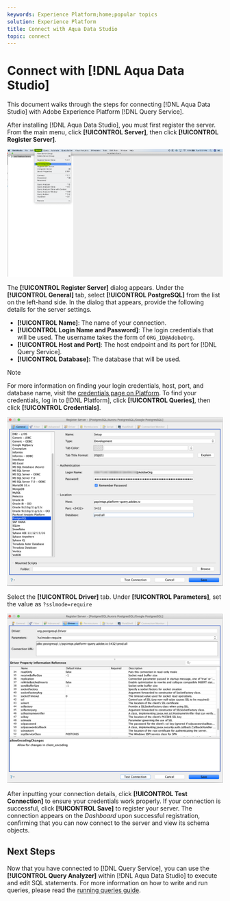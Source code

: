 ```yaml
---
keywords: Experience Platform;home;popular topics
solution: Experience Platform
title: Connect with Aqua Data Studio
topic: connect
---
```


# Connect with [!DNL Aqua Data Studio]

This document walks through the steps for connecting [!DNL Aqua Data Studio] with Adobe Experience Platform [!DNL Query Service].

After installing [!DNL Aqua Data Studio], you must first register the server. From the main menu, click **[!UICONTROL Server]**, then click **[!UICONTROL Register Server]**.

![](../images/clients/aqua-data-studio/register-server.png)

The **[!UICONTROL Register Server]** dialog appears. Under the **[!UICONTROL General]** tab, select **[!UICONTROL PostgreSQL]** from the list on the left-hand side. In the dialog that appears, provide the following details for the server settings.

- **[!UICONTROL Name]**: The name of your connection.
- **[!UICONTROL Login Name and Password]**: The login credentials that will be used. The username takes the form of `ORG_ID@AdobeOrg`.
- **[!UICONTROL Host and Port]**: The host endpoint and its port for [!DNL Query Service]. 
- **[!UICONTROL Database]:** The database that will be used.

>[!NOTE]
>
>For more information on finding your login credentials, host, port, and database name, visit the [credentials page on Platform](https://platform.adobe.com/query/configuration). To find your credentials, log in to [!DNL Platform], click **[!UICONTROL Queries]**, then click **[!UICONTROL Credentials]**.

![](../images/clients/aqua-data-studio/register-server-general-tab.png)

Select the **[!UICONTROL Driver]** tab. Under **[!UICONTROL Parameters]**, set the value as `?sslmode=require`

![](../images/clients/aqua-data-studio/register-server-driver-tab.png)

After inputting your connection details, click **[!UICONTROL Test Connection]** to ensure your credentials work properly. If your connection is successful, click **[!UICONTROL Save]** to register your server. The connection appears on the *Dashboard* upon successful registration, confirming that you can now connect to the server and view its schema objects.

## Next Steps

Now that you have connected to [!DNL Query Service], you can use the **[!UICONTROL Query Analyzer]** within [!DNL Aqua Data Studio] to execute and edit SQL statements. For more information on how to write and run queries, please read the [running queries guide](../creating-queries/creating-queries.md).
